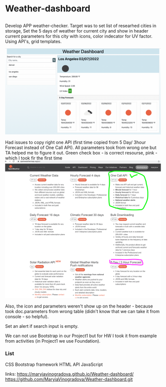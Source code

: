 # Weather-dashboard
## 
Develop APP weather-checker. Target was to set list of researhed cities in storage, Set the 5 days of weather for current city and show in header current parameters for this city with icons, color indecator for UV factor. Using API's, grid templates.


![screenshot](assets/1.png)

Had issues to copy right one API (first time copied from 5 Day/ 3hour Forecast instead of One Call API). All parameters took from wrong one but TA helped me to figure it out. Green check box - is correct resourse, pink - which I took fir the first time
 ![Screenshot](assets/2.png)

 Also, the icon and parameters weren't show up on the header - because took doc.parameters from wrong table (didn't know that we can take it from console - so helpful). 

 Set an alert if search input is empty.

 We can not use Bootstrap in our Project1 but for HW I took it from example from activities (in Project1 we use Foundation).
 
 ### List
CSS
Bootstrap framework
HTML
API
JavaScript



links:
 https://maryiavinogradova.github.io/Weather-dashboard/
 https://github.com/MaryiaVinogradova/Weather-dashboard.git

